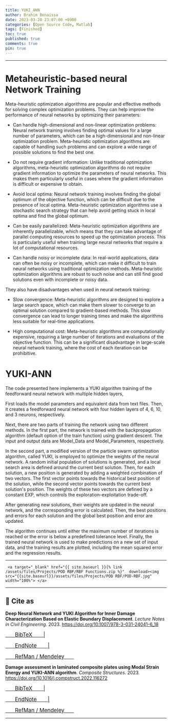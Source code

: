 ```yaml
---
title: YUKI_ANN
author: Brahim Benaissa
date: 2023-03-20 23:07:00 +0900
categories: [Open Source Code, Matlab]
tags: [Finished]
toc: true
published: true
comments: true
pin: true
---
```


<!--
## <a target="_blank" href="{{ site.baseurl }}{% link /assets/files/Projects/YUKI ANN/YUKI_ANN.zip %}"  download> 📂 Download MATLAB Code (Zip)</a>
-->

---

# Metaheuristic-based neural Network Training

Meta-heuristic optimization algorithms are popular and effective methods for solving complex optimization problems. They can help improve the performance of neural networks by optimizing their parameters:

- Can handle high-dimensional and non-linear optimization problems: Neural network training involves finding optimal values for a large number of parameters, which can be a high-dimensional and non-linear optimization problem. Meta-heuristic optimization algorithms are capable of handling such problems and can explore a wide range of possible solutions to find the best one.

- Do not require gradient information: Unlike traditional optimization algorithms, meta-heuristic optimization algorithms do not require gradient information to optimize the parameters of neural networks. This makes them particularly useful in cases where the gradient information is difficult or expensive to obtain.

- Avoid local optima: Neural network training involves finding the global optimum of the objective function, which can be difficult due to the presence of local optima. Meta-heuristic optimization algorithms use a stochastic search strategy that can help avoid getting stuck in local optima and find the global optimum.

- Can be easily parallelized: Meta-heuristic optimization algorithms are inherently parallelizable, which means that they can take advantage of parallel computing resources to speed up the optimization process. This is particularly useful when training large neural networks that require a lot of computational resources.

- Can handle noisy or incomplete data: In real-world applications, data can often be noisy or incomplete, which can make it difficult to train neural networks using traditional optimization methods. Meta-heuristic optimization algorithms are robust to such noise and can still find good solutions even with incomplete or noisy data.

They also have disadvantages when used in neural network training:

- Slow convergence: Meta-heuristic algorithms are designed to explore a large search space, which can make them slower to converge to an optimal solution compared to gradient-based methods. This slow convergence can lead to longer training times and make the algorithms less suitable for real-time applications.

- High computational cost: Meta-heuristic algorithms are computationally expensive, requiring a large number of iterations and evaluations of the objective function. This can be a significant disadvantage in large-scale neural network training, where the cost of each iteration can be prohibitive.

# YUKI-ANN

The code presented here implements a YUKI algorithm training of the feedforward neural network with multiple hidden layers,

First loads the model parameters and equivalent data from text files. Then, it creates a feedforward neural network with four hidden layers of 4, 6, 10, and 3 neurons, respectively.

Next, there are two parts of training the network using two different methods. In the first part, the network is trained with the backpropagation algorithm (default option of the train function) using gradient descent. The input and output data are Model_Data and Model_Parameters, respectively.

In the second part, a modified version of the particle swarm optimization algorithm, called YUKI, is employed to optimize the weights of the neural network. A random initial population of solutions is generated, and a local search area is defined around the current best solution. Then, for each solution, a new position is generated by adding a weighted combination of two vectors. The first vector points towards the historical best position of the solution, while the second vector points towards the current best solution's position. The weights of these two vectors are defined by a constant EXP, which controls the exploration-exploitation trade-off.

After generating new solutions, their weights are updated in the neural network, and the corresponding error is calculated. Then, the best positions and errors for each solution and the global best position and error are updated.

The algorithm continues until either the maximum number of iterations is reached or the error is below a predefined tolerance level. Finally, the trained neural network is used to make predictions on a new set of input data, and the training results are plotted, including the mean squared error and the regression results.

---

<p align="center">

     <a target="_blank" href="{{ site.baseurl }}{% link /assets/files/Projects/POD RBF/RBF Functions.zip %}"  download><img src="{{site.baseurl}}/assets/files/Projects/POD RBF/POD-RBF.jpg" width="100%"> </a>

</p>

---

## 📑 Cite as

**Deep Neural Network and YUKI Algorithm for Inner Damage Characterization Based on Elastic Boundary Displacement**. *Lecture Notes in Civil Engineering*. 2023. <a href="https://doi.org/10.1007/978-3-031-24041-6_18" target="_blank"> https://doi.org/10.1007/978-3-031-24041-6_18 </a>

<p align="center">

 <a target="_blank" href="{{ site.baseurl }}{% link /assets/files/Projects/YUKI ANN/reference file/YUKI_ANN1.bib %}"  download> <span style="font-size:1.2em;"> &ensp;&ensp;&ensp; BibTeX &ensp;&ensp;&ensp; |</span> </a>

 <a target="_blank" href="{{ site.baseurl }}{% link /assets/files/Projects/YUKI ANN/reference file/YUKI_ANN1.enw %}"  download>  <span style="font-size:1.2em;"> &ensp;&ensp;&ensp; EndNote &ensp;&ensp;&ensp; |</span> </a>

 <a target="_blank" href="{{ site.baseurl }}{% link /assets/files/Projects/YUKI ANN/reference file/YUKI_ANN1.ris %}"  download>  <span style="font-size:1.2em;"> &ensp;&ensp;&ensp; RefMan / Mendeley &ensp;&ensp;&ensp; </span> </a>

 </p>

**Damage assessment in laminated composite plates using Modal Strain Energy and YUKI-ANN algorithm**. *Composite Structures*. 2023. <a href="https://doi.org/10.1016/j.compstruct.2022.116272" target="_blank"> https://doi.org/10.1016/j.compstruct.2022.116272 </a>

 <p align="center">

 <a target="_blank" href="{{ site.baseurl }}{% link /assets/files/Projects/YUKI ANN/reference file/YUKI_ANN2.bib %}"  download> <span style="font-size:1.2em;"> &ensp;&ensp;&ensp; BibTeX &ensp;&ensp;&ensp; |</span> </a>

 <a target="_blank" href="{{ site.baseurl }}{% link /assets/files/Projects/YUKI ANN/reference file/YUKI_ANN2.enw %}"  download>  <span style="font-size:1.2em;"> &ensp;&ensp;&ensp; EndNote &ensp;&ensp;&ensp; |</span> </a>

 <a target="_blank" href="{{ site.baseurl }}{% link /assets/files/Projects/YUKI ANN/reference file/YUKI_ANN2.ris %}"  download>  <span style="font-size:1.2em;"> &ensp;&ensp;&ensp; RefMan / Mendeley &ensp;&ensp;&ensp; </span> </a>

 </p>


---
